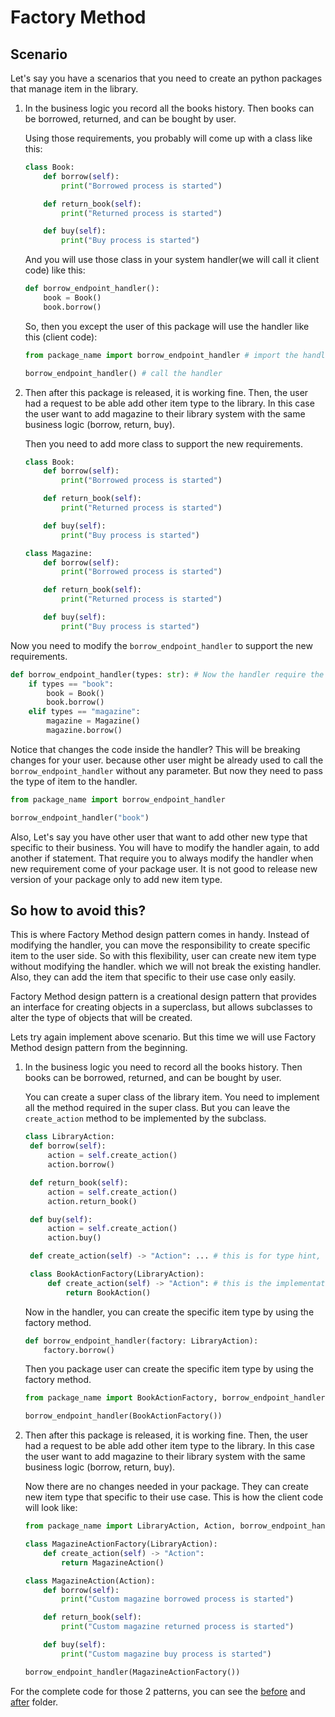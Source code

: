 # Factory Method

## Scenario

Let's say you have a scenarios that you need to create an python packages that manage item in the library.

1. In the business logic you record all the books history.
   Then books can be borrowed, returned, and can be bought by user.

   Using those requirements, you probably will come up with a class like this:

   ```python
   class Book:
       def borrow(self):
           print("Borrowed process is started")

       def return_book(self):
           print("Returned process is started")

       def buy(self):
           print("Buy process is started")
   ```

   And you will use those class in your system handler(we will call it client code) like this:

   ```python
   def borrow_endpoint_handler():
       book = Book()
       book.borrow()
   ```

   So, then you except the user of this package will use the handler like this (client code):

   ```python
   from package_name import borrow_endpoint_handler # import the handler

   borrow_endpoint_handler() # call the handler
   ```

2. Then after this package is released, it is working fine. Then, the user had a request to be able add other item type to the library.
   In this case the user want to add magazine to their library system with the same business logic (borrow, return, buy).

   Then you need to add more class to support the new requirements.

   ```python
   class Book:
       def borrow(self):
           print("Borrowed process is started")

       def return_book(self):
           print("Returned process is started")

       def buy(self):
           print("Buy process is started")

   class Magazine:
       def borrow(self):
           print("Borrowed process is started")

       def return_book(self):
           print("Returned process is started")

       def buy(self):
           print("Buy process is started")
   ```

Now you need to modify the `borrow_endpoint_handler` to support the new requirements.

```python
def borrow_endpoint_handler(types: str): # Now the handler require the type of item.
    if types == "book":
        book = Book()
        book.borrow()
    elif types == "magazine":
        magazine = Magazine()
        magazine.borrow()
```

Notice that changes the code inside the handler?
This will be breaking changes for your user. because other user might be already used to call the `borrow_endpoint_handler` without any parameter.
But now they need to pass the type of item to the handler.

```python
from package_name import borrow_endpoint_handler

borrow_endpoint_handler("book")
```

Also, Let's say you have other user that want to add other new type that specific to their business. You will have to modify the handler again, to add another if statement.
That require you to always modify the handler when new requirement come of your package user.
It is not good to release new version of your package only to add new item type.

## So how to avoid this?

This is where Factory Method design pattern comes in handy. Instead of modifying the handler, you can move the responsibility to create specific item to the user side.
So with this flexibility, user can create new item type without modifying the handler. which we will not break the existing handler.
Also, they can add the item that specific to their use case only easily.

Factory Method design pattern is a creational design pattern that provides an interface for creating objects in a superclass,
but allows subclasses to alter the type of objects that will be created.

Lets try again implement above scenario. But this time we will use Factory Method design pattern from the beginning.

1. In the business logic you need to record all the books history.
   Then books can be borrowed, returned, and can be bought by user.

   You can create a super class of the library item.
   You need to implement all the method required in the super class.
   But you can leave the `create_action` method to be implemented by the subclass.

   ```python
   class LibraryAction:
    def borrow(self):
        action = self.create_action()
        action.borrow()

    def return_book(self):
        action = self.create_action()
        action.return_book()

    def buy(self):
        action = self.create_action()
        action.buy()

    def create_action(self) -> "Action": ... # this is for type hint, should be implemented by subclass.

    class BookActionFactory(LibraryAction):
        def create_action(self) -> "Action": # this is the implementation of the create_action method.
            return BookAction()
   ```

   Now in the handler, you can create the specific item type by using the factory method.

   ```python
   def borrow_endpoint_handler(factory: LibraryAction):
       factory.borrow()
   ```

   Then you package user can create the specific item type by using the factory method.

   ```python
   from package_name import BookActionFactory, borrow_endpoint_handler

   borrow_endpoint_handler(BookActionFactory())
   ```

2. Then after this package is released, it is working fine. Then, the user had a request to be able add other item type to the library.
   In this case the user want to add magazine to their library system with the same business logic (borrow, return, buy).

   Now there are no changes needed in your package. They can create new item type that specific to their use case.
   This is how the client code will look like:

   ```python
   from package_name import LibraryAction, Action, borrow_endpoint_handler

   class MagazineActionFactory(LibraryAction):
       def create_action(self) -> "Action":
           return MagazineAction()

   class MagazineAction(Action):
       def borrow(self):
           print("Custom magazine borrowed process is started")

       def return_book(self):
           print("Custom magazine returned process is started")

       def buy(self):
           print("Custom magazine buy process is started")

   borrow_endpoint_handler(MagazineActionFactory())
   ```

For the complete code for those 2 patterns, you can see the [before](before) and [after](after) folder.
